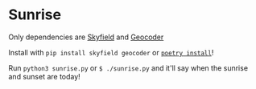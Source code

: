 # Sunrise

Only dependencies are [Skyfield](https://rhodesmill.org/skyfield/) and [Geocoder](https://github.com/DenisCarriere/geocoder)

Install with `pip install skyfield geocoder` or [`poetry install`](https://python-poetry.org/)!

Run `python3 sunrise.py` or `$ ./sunrise.py` and it'll say when the sunrise and sunset are today!
